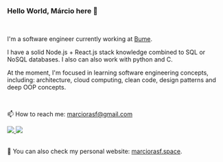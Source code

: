 ### Hello World, Márcio here 👋

<br>

I'm a software engineer currently working at [Bume](https://bume.com/).

I have a solid Node.js + React.js stack knowledge combined to SQL or NoSQL databases. I also can also work with python and C.

At the moment, I'm focused in learning software engineering concepts, including: architecture, cloud computing, clean code, design patterns and deep OOP concepts.


<br>

📫 How to reach me: marciorasf@gmail.com

<a href="mailto:marciorasf@gmail.com">
    <img src="https://img.shields.io/badge/Gmail-D14836?style=for-the-badge&logo=gmail&logoColor=white" />    
</a>

<a href="https://www.linkedin.com/in/marciorasf/">
    <img src="https://img.shields.io/badge/LinkedIn-0077B5?style=for-the-badge&logo=linkedin&logoColor=white" />    
</a>
  
<br>

<br>

:telescope:	You can also check my personal website: [marciorasf.space](https://marciorasf.space).
